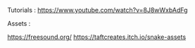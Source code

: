 Tutorials :
https://www.youtube.com/watch?v=8J8wWxbAdFg


Assets :

https://freesound.org/
https://taftcreates.itch.io/snake-assets